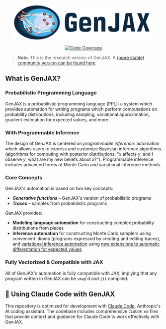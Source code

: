 <p align="center">
<img width="450" src="./logo.png"/>
</p>

<p align="center">
  <a href="https://codecov.io/gh/probcomp/genjax">
    <img src="https://codecov.io/gh/probcomp/genjax/branch/main/graph/badge.svg?token=AGORyvyVeu" alt="Code Coverage" />
  </a>
</p>

> **Note**: This is the research version of GenJAX. A [(more stable) community version can be found here](https://github.com/genjax-community/genjax).

## What is GenJAX?

### **Probabilistic Programming Language**

GenJAX is a probabilistic programming language (PPL): a system which provides automation for writing programs which perform computations on probability distributions, including sampling, variational approximation, gradient estimation for expected values, and more.

### **With Programmable Inference**

The design of GenJAX is centered on _programmable inference_: automation which allows users to express and customize Bayesian inference algorithms (algorithms for computing with posterior distributions: "_x_ affects _y_, and I observe _y_, what are my new beliefs about _x_?"). Programmable inference includes advanced forms of Monte Carlo and variational inference methods.

### **Core Concepts**

GenJAX's automation is based on two key concepts:
- **_Generative functions_** – GenJAX's version of probabilistic programs
- **_Traces_** – samples from probabilistic programs

GenJAX provides:

- **Modeling language automation** for constructing complex probability distributions from pieces
- **Inference automation** for constructing Monte Carlo samplers using convenient idioms (programs expressed by creating and editing traces), and [variational inference automation](https://dl.acm.org/doi/10.1145/3656463) using [new extensions to automatic differentation for expected values](https://dl.acm.org/doi/10.1145/3571198)

### **Fully Vectorized & Compatible with JAX**

All of GenJAX's automation is fully compatible with JAX, implying that any program written in GenJAX can be `vmap`'d and `jit` compiled.

## 🤖 Using Claude Code with GenJAX

This repository is optimized for development with [Claude Code](https://claude.ai/code), Anthropic's AI coding assistant. The codebase includes comprehensive `CLAUDE.md` files that provide context and guidance for Claude Code to work effectively with GenJAX.
